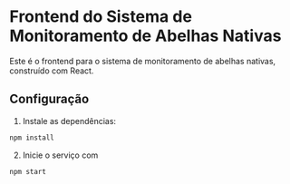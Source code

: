 # Frontend do Sistema de Monitoramento de Abelhas Nativas

Este é o frontend para o sistema de monitoramento de abelhas nativas, construído com React.

## Configuração

1. Instale as dependências:
```bash
npm install
```
2. Inicie o serviço com 
```bash
npm start
```
